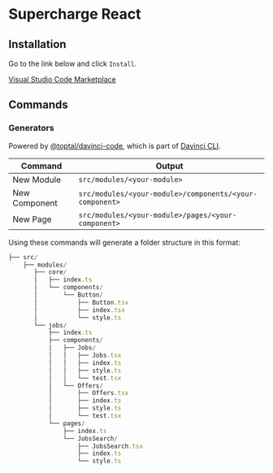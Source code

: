# Supercharge React

## Installation

Go to the link below and click `Install`.

[Visual Studio Code Marketplace](https://marketplace.visualstudio.com/items?itemName=borisyordanov.sup-react)

## Commands

### Generators

Powered by [@toptal/davinci-code](https://www.npmjs.com/package/@toptal/davinci-code), which is part of [Davinci CLI](https://www.npmjs.com/package/@toptal/davinci-code).

| Command       | Output                                                  |
| ------------- | ------------------------------------------------------- |
| New Module    | `src/modules/<your-module>`                             |
| New Component | `src/modules/<your-module>/components/<your-component>` |
| New Page      | `src/modules/<your-module>/pages/<your-component>`      |

Using these commands will generate a folder structure in this format:

```js
├── src/
    ├── modules/
       ├── core/
       │   ├── index.ts
       │   └── components/
       │       └── Button/
       │           ├── Button.tsx
       │           ├── index.tsx
       │           └── style.ts
       └── jobs/
           ├── index.ts
           ├── components/
           │   ├── Jobs/
           │   │   ├── Jobs.tsx
           │   │   ├── index.ts
           │   │   ├── style.ts
           │   │   └── test.tsx
           │   └── Offers/
           │       ├── Offers.tsx
           │       ├── index.ts
           │       ├── style.ts
           │       └── test.tsx
           └── pages/
               ├── index.ts
               └── JobsSearch/
                   ├── JobsSearch.tsx
                   ├── index.ts
                   └── style.ts
```
